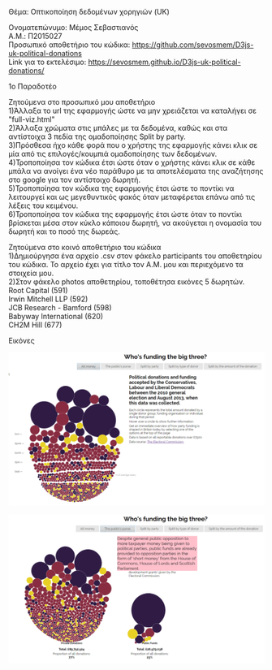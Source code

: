 Θέμα: Οπτικοποίηση δεδομένων χορηγιών (UK)

Ονοματεπώνυμο: Μέμος Σεβαστιανός
<br>Α.Μ.: Π2015027
<br>Προσωπικό αποθετήριο του κώδικα: https://github.com/sevosmem/D3js-uk-political-donations
<br>Link για το εκτελέσιμο: https://sevosmem.github.io/D3js-uk-political-donations/

1ο Παραδοτέο

Ζητούμενα στο προσωπικό μου αποθετήριο
<br>1)Άλλαξα το url της εφαρμογής ώστε να μην χρειάζεται να καταλήγει σε "full-viz.html"
<br>2)Άλλαξα χρώματα στις μπάλες με τα δεδομένα, καθώς και στα αντίστοιχα 3 πεδία της ομαδοποίησης Split by party.
<br>3)Πρόσθεσα ήχο κάθε φορά που ο χρήστης της εφαρμογής κάνει κλικ σε μία από τις επιλογές/κουμπιά ομαδοποίησης των δεδομένων.
<br>4)Τροποποίησα τον κώδικα έτσι ώστε όταν ο χρήστης κάνει κλικ σε κάθε μπάλα να ανοίγει ένα νέο παράθυρο με τα αποτελέσματα της αναζήτησης στο google για τον αντίστοιχο δωρητή.
<br>5)Τροποποίησα τον κώδικα της εφαρμογής έτσι ώστε το ποντίκι να λειτουργεί και ως μεγεθυντικός φακός όταν μεταφέρεται επάνω από τις λέξεις του κειμένου.
<br>6)Τροποποίησα τον κώδικα της εφαρμογής έτσι ώστε όταν το ποντίκι βρίσκεται μέσα στον κύκλο κάποιου δωρητή, να ακούγεται η ονομασία του δωρητή και το ποσό της δωρεάς.

Ζητούμενα στο κοινό αποθετήριο του κώδικα
<br>1)Δημιούργησα ένα αρχείο .csv στον φάκελο participants του αποθετηρίου του κώδικα. Το αρχείο έχει για τίτλο τον Α.Μ. μου και περιεχόμενο τα στοιχεία μου.
<br>2)Στον φάκελο photos αποθετηρίου, τοποθέτησα εικόνες 5 δωρητών.
  <br>Root Capital (591)
  <br>Irwin Mitchell LLP (592)
  <br>JCB Research - Bamford (598)
  <br>Babyway International (620)
  <br>CH2M Hill (677)
  
  Εικόνες
  
  
  ![Εικόνα1](Screenshot_1.png)
 
 
  ![Εικόνα2](Screenshot_2.png)
